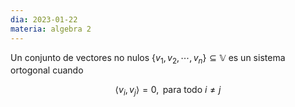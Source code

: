 ```yaml
---
dia: 2023-01-22
materia: algebra 2
---
```

Un conjunto de vectores no nulos $\{v_1, v_2, \cdots, v_n\} \subseteq \mathbb{V}$ es un sistema ortogonal cuando

$$ \langle v_i, v_j \rangle = 0, \text{ para todo } i \ne j $$